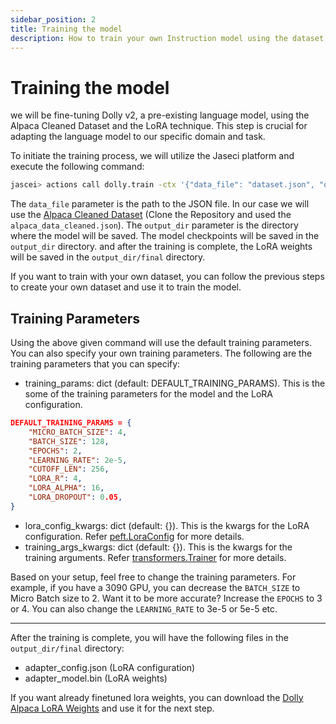 ```yaml
---
sidebar_position: 2
title: Training the model
description: How to train your own Instruction model using the dataset you created
---
```


# Training the model

we will be fine-tuning Dolly v2, a pre-existing language model, using the Alpaca Cleaned Dataset and the LoRA technique. This step is crucial for adapting the language model to our specific domain and task.

To initiate the training process, we will utilize the Jaseci platform and execute the following command:

```bash
jascei> actions call dolly.train -ctx '{"data_file": "dataset.json", "output_dir": "output"}'
```

The `data_file` parameter is the path to the JSON file. In our case we will use the [Alpaca Cleaned Dataset](https://github.com/gururise/AlpacaDataCleaned) (Clone the Repository and used the `alpaca_data_cleaned.json`). The `output_dir` parameter is the directory where the model will be saved. The model checkpoints will be saved in the `output_dir` directory. and after the training is complete, the LoRA weights will be saved in the `output_dir/final` directory.

If you want to train with your own dataset, you can follow the previous steps to create your own dataset and use it to train the model.

## Training Parameters

Using the above given command will use the default training parameters. You can also specify your own training parameters. The following are the training parameters that you can specify:

- training_params: dict (default: DEFAULT_TRAINING_PARAMS). This is the some of the training parameters for the model and the LoRA configuration.
```json
DEFAULT_TRAINING_PARAMS = {
    "MICRO_BATCH_SIZE": 4,
    "BATCH_SIZE": 128,
    "EPOCHS": 2,
    "LEARNING_RATE": 2e-5,
    "CUTOFF_LEN": 256,
    "LORA_R": 4,
    "LORA_ALPHA": 16,
    "LORA_DROPOUT": 0.05,
}
```
- lora_config_kwargs: dict (default: {}). This is the kwargs for the LoRA configuration. Refer [peft.LoraConfig](https://huggingface.co/docs/peft/main/en/package_reference/tuners#peft.LoraConfig) for more details.
- training_args_kwargs: dict (default: {}). This is the kwargs for the training arguments. Refer [transformers.Trainer](https://huggingface.co/docs/transformers/v4.29.1/en/main_classes/trainer#transformers.Trainer) for more details.

Based on your setup, feel free to change the training parameters. For example, if you have a 3090 GPU, you can decrease the `BATCH_SIZE` to Micro Batch size to 2. Want it to be more accurate? Increase the `EPOCHS` to 3 or 4. You can also change the `LEARNING_RATE` to 3e-5 or 5e-5 etc.

---

After the training is complete, you will have the following files in the `output_dir/final` directory:
 - adapter_config.json (LoRA configuration)
 - adapter_model.bin (LoRA weights)

If you want already finetuned lora weights, you can download the [Dolly Alpaca LoRA Weights](https://huggingface.co/samwit/dolly-lora/tree/main) and use it for the next step.